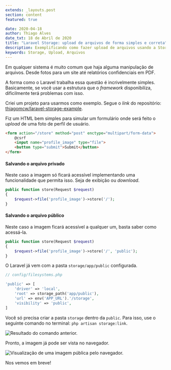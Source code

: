 ```yaml
---
extends: _layouts.post
section: content
featured: true

date: 2020-04-18
author: Thiago Alves
date_txt: 18 de Abril de 2020
title: "Laravel Storage: upload de arquivos de forma simples e correta"
description: Exemplificando como fazer upload de arquivos usando a Storage do Laravel e a diferença de arquivos públicos e privados.
keywords: Storage, Upload, Arquivos
---
```


Em qualquer sistema é muito comum que haja alguma manipulação de arquivos. Desde fotos para um site até relatórios confidenciais em PDF.
 
A forma como o Laravel trabalha essa questão é incrivelmente simples. Basicamente, se você usar a estrutura que o _framework_ disponibiliza, dificilmente terá problemas com isso.

Criei um projeto para usarmos como exemplo. Segue o _link_ do repositório: [thiagomcw/laravel-storage-example](https://github.com/thiagomcw/laravel-storage-example).

Fiz um HTML bem simples para simular um formulário onde será feito o _upload_ de uma foto de perfil de usuário.

```html
<form action="/store" method="post" enctype="multipart/form-data">
    @csrf
    <input name="profile_image" type="file">
    <button type="submit">Submit</button>
</form>
```

#### Salvando o arquivo privado

Neste caso a imagem só ficará acessível implementando uma funcionalidade que permita isso. Seja de exibição ou _download_.

```php
public function store(Request $request)
{
    $request->file('profile_image')->store('/');
}
```

#### Salvando o arquivo público

Neste caso a imagem ficará acessível a qualquer um, basta saber como acessá-la.

```php
public function store(Request $request)
{
    $request->file('profile_image')->store('/', 'public');
}
```

O Laravel já vem com a pasta `storage/app/public` configurada.

```php
// config/filesystems.php

'public' => [
    'driver' => 'local',
    'root' => storage_path('app/public'),
    'url' => env('APP_URL').'/storage',
    'visibility' => 'public',
]
``` 

Você só precisa criar a pasta `storage` dentro da `public`. Para isso, use o seguinte comando no terminal: `php artisan storage:link`.

<img src="/assets/images/post-laravel-storage/storage-on-public-folder.png" alt="Resultado do comando anterior.">

Pronto, a imagem já pode ser vista no navegador.

<img src="/assets/images/post-laravel-storage/image-public-access.png" alt="Visualização de uma imagem pública pelo navegador.">

Nos vemos em breve!